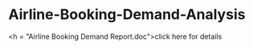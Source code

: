 # Airline-Booking-Demand-Analysis

<h = "Airline Booking Demand Report.doc">click</h> here for details
